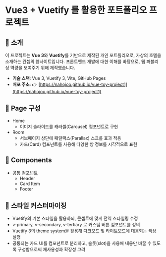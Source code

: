 #  Vue3 + Vuetify 를 활용한 포트폴리오 프로젝트

## 🧾 소개

이 프로젝트는 **Vue 3**와 **Vuetify**를 기반으로 제작된 개인 포트폴리오로, 가상의 호텔을 소개하는 컨셉의 웹사이트입니다.
프론트엔드 개발에 대한 이해를 바탕으로, 웹 퍼블리싱 역량을 보여주기 위해 제작했습니다.

- **기술 스택**: Vue 3, Vuetify 3, Vite, GitHub Pages
- **배포 주소**: 👉 [https://nahojoo.github.io/vue-toy-project1](https://nahojoo.github.io/vue-toy-project1)


## 📄 Page 구성
- Home
  * 이미지 슬라이드를 캐러셀(Carousel) 컴포넌트로 구현
- Room 
  * 서브페이지 상단에 패럴랙스(Parallax) 스크롤 효과 적용
  * 카드(Card) 컴포넌트를 사용해 다양한 방 정보를 시각적으로 표현

## 📄 Components
- 공통 컴포넌트
  * Header
  * Card Item
  * Footer

## 🎨 스타일 커스터마이징

- Vuetify의 기본 스타일을 활용하되, 콘셉트에 맞게 전역 스타일링 수정
- v-primary, v-secondary, v-tertiary 로 커스텀 버튼 컴포넌트를 정의
-	Vuetify 3의 theme system을 활용해 다크모드 및 라이트모드에 대응되는 색상 설정
-	공통되는 카드 UI를 컴포넌트로 분리하고, 슬롯(slot)을 사용해 내용만 바꿀 수 있도록 구성함으로써 재사용성과 확장성 고려